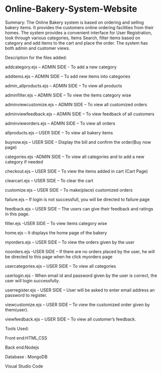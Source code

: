# Online-Bakery-System-Website
Summary: The Online Bakery system is based on ordering and selling bakery items. It provides the customers online ordering facilities from their homes. The system provides a convenient interface for User Registration, look through various categories, Items Search, filter items based on category and add items to the cart and place the order. The system has both admin and customer views.

Description for the files added:

addcategory.ejs – ADMIN SIDE - To add a new category

additems.ejs – ADMIN SIDE – To add new items into categories

admin_allproducts.ejs – ADMIN SIDE – To view all products

adminfilter.ejs – ADMIN SIDE – To view the items category wise

adminviewcustomize.ejs – ADMIN SIDE – To view all customized orders

adminviewfeedback.ejs – ADMIN SIDE – To view feedback of all customers

adminvieworders.ejs – ADMIN SIDE – To view all orders

allproducts.ejs – USER SIDE – To view all bakery items

buynow.ejs – USER SIDE – Display the bill and confirm the order(Buy now page)

categories.ejs -ADMIN SIDE – To view all categories and to add a new category if needed

checkout.ejs – USER SIDE – To view the items added in cart (Cart Page)

clearcart.ejs – USER SIDE – To clear the cart

customize.ejs – USER SIDE – To make(place) customized orders

failure.ejs – If login is not successfull, you will be directed to failure page

feedback.ejs – USER SIDE – The users can give their feedback and ratings in this page.

filter.ejs -USER SIDE – To view items category wise

home.ejs – It displays the home page of the bakery

myorders.ejs – USER SIDE – To view the orders given by the user

noorders.ejs -USER SIDE – If there are no orders placed by the user, he will be directed to this page when he click myorders page

usercategories.ejs – USER SIDE – To view all categories

userlogin.ejs - When email id and password given by the user is correct, the user will login successfully.

userregister.ejs - USER SIDE – User will be asked to enter email address an password to register.

viewcustomize.ejs – USER SIDE – To view the customized order given by them(user).

viewfeedback.ejs – USER SIDE – To view all customer’s feedback.

Tools Used:

Front end:HTML,CSS

Back end:Nodejs

Database : MongoDB

Visual Studio Code
